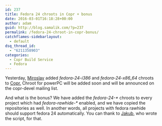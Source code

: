 ```yaml
---
id: 237
title: Fedora 24 chroots in Copr + bonus
date: 2016-03-01T16:18:28+00:00
author: adam
guid: http://blog.samalik.com/?p=237
permalink: /fedora-24-chroot-in-copr-bonus/
catchflames-sidebarlayout:
  - default
dsq_thread_id:
  - "6211358903"
categories:
  - Copr Build Service
  - Fedora
---
```

Yesterday, [Miroslav](https://badges.fedoraproject.org/user/msuchy) added _fedora-24-i386_ and _fedora-24-x86_64_ chroots to [Copr.](https://copr.fedoraproject.org) Chroot for powerPC will be added soon and will be announced on the copr-devel mailing list.

And what is the bonus? We have added the _fedora-24-*_ chroots to every project which had _fedora-rawhide-*_ enabled, and we have copied the repositories as well. In another words, all projects with fedora rawhide should support fedora 24 automatically. You can thank to [Jakub](https://badges.fedoraproject.org/user/frostyx), who wrote the script, for that.
